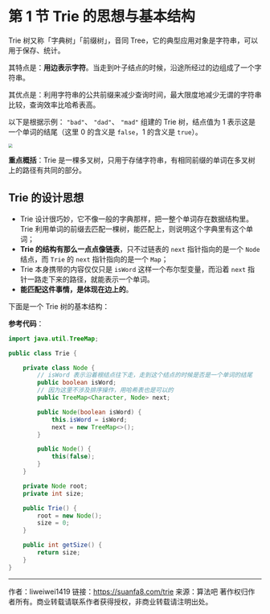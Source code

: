 # 第 1 节 Trie 的思想与基本结构

Trie 树又称「字典树」「前缀树」，音同 Tree，它的典型应用对象是字符串，可以用于保存、统计。

其特点是：**用边表示字符**。当走到叶子结点的时候，沿途所经过的边组成了一个字符串。

其优点是：利用字符串的公共前缀来减少查询时间，最大限度地减少无谓的字符串比较，查询效率比哈希表高。

以下是根据示例： `"bad"`、 `"dad"`、 `"mad"` 组建的 Trie 树，结点值为 $1$ 表示这是一个单词的结尾（这里 $0$ 的含义是 `false`，$1$ 的含义是 `true`）。

<img src="https://suanfa8-1252206550.cos.ap-shanghai.myqcloud.com/202301250918547.png" style="zoom:50%;" />

**重点概括**：Trie 是一棵多叉树，只用于存储字符串，有相同前缀的单词在多叉树上的路径有共同的部分。

## Trie 的设计思想

- Trie 设计很巧妙，它不像一般的字典那样，把一整个单词存在数据结构里。Trie 利用单词的前缀去匹配一棵树，能匹配上，则说明这个字典里有这个单词；
- **Trie 的结构有那么一点点像链表**，只不过链表的 `next` 指针指向的是一个 `Node` 结点，而 `Trie` 的 `next` 指针指向的是一个 `Map`；
- Trie 本身携带的内容仅仅只是 `isWord` 这样一个布尔型变量，而沿着 `next` 指针一路走下来的路径，就能表示一个单词。
- **能匹配这件事情，是体现在边上的**。

下面是一个 Trie 树的基本结构：

**参考代码**：

```java
import java.util.TreeMap;

public class Trie {

    private class Node {
        // isWord 表示沿着根结点往下走，走到这个结点的时候是否是一个单词的结尾
        public boolean isWord;
        // 因为这里不涉及排序操作，用哈希表也是可以的
        public TreeMap<Character, Node> next;

        public Node(boolean isWord) {
            this.isWord = isWord;
            next = new TreeMap<>();
        }

        public Node() {
            this(false);
        }
    }

    private Node root;
    private int size;

    public Trie() {
        root = new Node();
        size = 0;
    }

    public int getSize() {
        return size;
    }
}
```


---

作者：liweiwei1419
链接：https://suanfa8.com/trie
来源：算法吧
著作权归作者所有。商业转载请联系作者获得授权，非商业转载请注明出处。